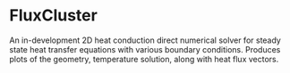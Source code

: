 # FluxCluster
An in-development 2D heat conduction direct numerical solver for steady state heat transfer equations with various boundary conditions. Produces plots of the geometry, temperature solution, along with heat flux vectors.
